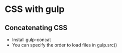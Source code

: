 # CSS with gulp

## Concatenating CSS
+ Install gulp-concat
+ You can specify the order to load files in gulp.src()
